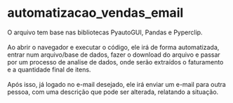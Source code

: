 # automatizacao_vendas_email

O arquivo tem base nas bibliotecas PyautoGUI, Pandas e Pyperclip.
<br />
<br />
Ao abrir o navegador e executar o código, ele irá de forma automatizada, entrar num arquivo/base de dados, fazer o download do arquivo e passar por um processo de analise de dados, onde serão extraídos o faturamento e a quantidade final de itens.
<br />
<br />
Após isso, já logado no e-mail desejado, ele irá enviar um e-mail para outra pessoa, com uma descrição que pode ser alterada, relatando a situação.
